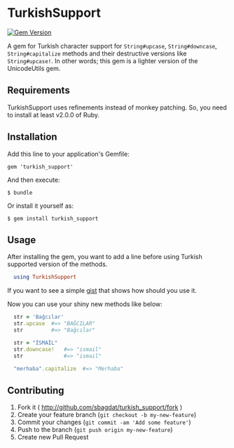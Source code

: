 # TurkishSupport

[![Gem Version](https://badge.fury.io/rb/turkish_support.svg)](http://badge.fury.io/rb/turkish_support)


A gem for Turkish character support for `String#upcase`, `String#downcase`, `String#capitalize` methods and their destructive versions like `String#upcase!`. In other words; this gem is a lighter version of the UnicodeUtils gem.

## Requirements
TurkishSupport uses refinements instead of monkey patching. So, you need to install at least v2.0.0 of Ruby.

## Installation

Add this line to your application's Gemfile:

    gem 'turkish_support'

And then execute:

    $ bundle

Or install it yourself as:

    $ gem install turkish_support

## Usage

After installing the gem, you want to add a line before using Turkish supported version of the methods.

```ruby
  using TurkishSupport
```

If you want to see a simple [gist](https://gist.github.com/sbagdat/9964521) that shows how should you use it.

Now you can use your shiny new methods like below:

```ruby
  str = 'Bağcılar'
  str.upcase  #=> "BAĞCILAR"
  str         #=> "Bağcılar"

  str = "İSMAİL"
  str.downcase!   #=> "ismail"
  str             #=> "ismail"

  "merhaba".capitalize  #=> "Merhaba"
```


## Contributing

1. Fork it ( http://github.com/sbagdat/turkish_support/fork )
2. Create your feature branch (`git checkout -b my-new-feature`)
3. Commit your changes (`git commit -am 'Add some feature'`)
4. Push to the branch (`git push origin my-new-feature`)
5. Create new Pull Request
